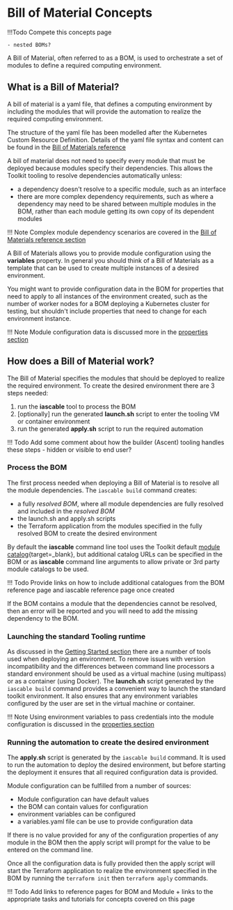 # Bill of Material Concepts

!!!Todo
    Compete this concepts page

    - nested BOMs?

A Bill of Material, often referred to as a BOM, is used to orchestrate a set of modules to define a required computing environment.

## What is a Bill of Material?

A bill of material is a yaml file, that defines a computing environment by including the modules that will provide the automation to realize the required computing environment.

The structure of the yaml file has been modelled after the Kubernetes Custom Resource Definition.  Details of the yaml file syntax and content can be found in the [Bill of Materials reference](../reference/bom.md)

A bill of material does not need to specify every module that must be deployed because modules specify their dependencies.  This allows the Toolkit tooling to resolve dependencies automatically unless:

-   a dependency doesn't resolve to a specific module, such as an interface
-   there are more complex dependency requirements, such as where a dependency may need to be shared between multiple modules in the BOM, rather than each module getting its own copy of its dependent modules

!!! Note
    Complex module dependency scenarios are covered in the [Bill of Materials reference section](../reference/bom.md)

A Bill of Materials allows you to provide module configuration using the **variables** property.  In general you should think of a Bill of Materials as a template that can be used to create multiple instances of a desired environment.  

You might want to provide configuration data in the BOM for properties that need to apply to all instances of the environment created, such as the number of worker nodes for a BOM deploying a Kubernetes cluster for testing, but shouldn't include properties that need to change for each environment instance.

!!! Note
    Module configuration data is discussed more in the [properties section](./variables.md)

## How does a Bill of Material work?

The Bill of Material specifies the modules that should be deployed to realize the required environment.  To create the desired environment there are 3 steps needed:

1. run the **iascable** tool to process the BOM
2. [optionally] run the generated **launch.sh** script to enter the tooling VM or container environment
3. run the generated **apply.sh** script to run the required automation

!!! Todo
    Add some comment about how the builder (Ascent) tooling handles these steps - hidden or visible to end user?

### Process the BOM

The first process needed when deploying a Bill of Material is to resolve all the module dependencies.  The `iascable build` command creates:

-   a fully *resolved BOM*, where all module dependencies are fully resolved and included in the *resolved BOM*
-   the launch.sh and apply.sh scripts
-   the Terraform application from the modules specified in the fully resolved BOM to create the desired environment

By default the **iascable** command line tool uses the Toolkit default [module catalog](https://modules.cloudnativetoolkit.dev){target=_blank}, but additional catalog URLs can be specified in the BOM or as **iascable** command line arguments to allow private or 3rd party module catalogs to be used.

!!! Todo
    Provide links on how to include additional catalogues from the BOM reference page and iascable reference page once created

If the BOM contains a module that the dependencies cannot be resolved, then an error will be reported and you will need to add the missing dependency to the BOM.

### Launching the standard Tooling runtime

As discussed in the [Getting Started section](../getting-started/setup.md) there are a number of tools used when deploying an environment.  To remove issues with version incompatibility and the differences between command line processors a standard environment should be used as a virtual machine (using multipass) or as a container (using Docker).  The **launch.sh** script generated by the `iascable build` command provides a convenient way to launch the standard toolkit environment.  It also ensures that any environment variables configured by the user are set in the virtual machine or container.

!!! Note
    Using environment variables to pass credentials into the module configuration is discussed in the [properties section](./variables.md)

### Running the automation to create the desired environment

The **apply.sh** script is generated by the `iascable build` command.  It is used to run the automation to deploy the desired environment, but before starting the deployment it ensures that all required configuration data is provided.

Module configuration can be fulfilled from a number of sources:

-   Module configuration can have default values
-   the BOM can contain values for configuration
-   environment variables can be configured
-   a variables.yaml file can be use to provide configuration data

If there is no value provided for any of the configuration properties of any module in the BOM then the apply script will prompt for the value to be entered on the command line.

Once all the configuration data is fully provided then the apply script will start the Terraform application to realize the environment specified in the BOM by running the `terraform init` then `terraform apply` commands.

!!! Todo
    Add links to reference pages for BOM and Module + links to the appropriate tasks and tutorials for concepts covered on this page
